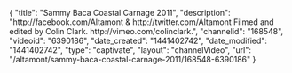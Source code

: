 {
    "title": "Sammy Baca Coastal Carnage 2011",
    "description": "http:\/\/facebook.com\/Altamont & http:\/\/twitter.com\/Altamont Filmed and edited by Colin Clark. http:\/\/vimeo.com\/colinclark.",
    "channelid": "168548",
    "videoid": "6390186",
    "date_created": "1441402742",
    "date_modified": "1441402742",
    "type": "captivate",
    "layout": "channelVideo",
    "url": "\/altamont\/sammy-baca-coastal-carnage-2011\/168548-6390186"
}